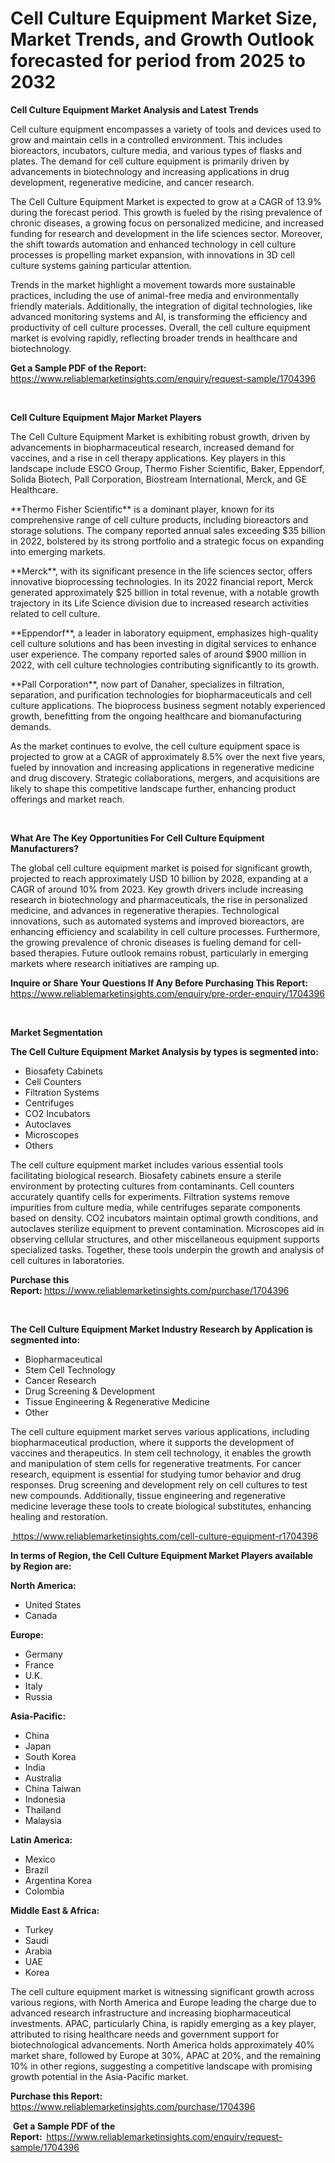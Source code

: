 <p><h1>Cell Culture Equipment Market Size, Market Trends, and Growth Outlook forecasted for period from 2025 to 2032</h1></p><p><strong>Cell Culture Equipment Market Analysis and Latest Trends</strong></p>
<p><p>Cell culture equipment encompasses a variety of tools and devices used to grow and maintain cells in a controlled environment. This includes bioreactors, incubators, culture media, and various types of flasks and plates. The demand for cell culture equipment is primarily driven by advancements in biotechnology and increasing applications in drug development, regenerative medicine, and cancer research.</p><p>The Cell Culture Equipment Market is expected to grow at a CAGR of 13.9% during the forecast period. This growth is fueled by the rising prevalence of chronic diseases, a growing focus on personalized medicine, and increased funding for research and development in the life sciences sector. Moreover, the shift towards automation and enhanced technology in cell culture processes is propelling market expansion, with innovations in 3D cell culture systems gaining particular attention.</p><p>Trends in the market highlight a movement towards more sustainable practices, including the use of animal-free media and environmentally friendly materials. Additionally, the integration of digital technologies, like advanced monitoring systems and AI, is transforming the efficiency and productivity of cell culture processes. Overall, the cell culture equipment market is evolving rapidly, reflecting broader trends in healthcare and biotechnology.</p></p>
<p><strong>Get a Sample PDF of the Report:&nbsp;</strong> <a href="https://www.reliablemarketinsights.com/enquiry/request-sample/1704396?utm_campaign=1937&utm_medium=2&utm_source=Github&utm_content=ia&utm_term=13042025&utm_id=cell-culture-equipment">https://www.reliablemarketinsights.com/enquiry/request-sample/1704396</a></p>
<p>&nbsp;</p>
<p><strong>Cell Culture Equipment Major Market Players</strong></p>
<p><p>The Cell Culture Equipment Market is exhibiting robust growth, driven by advancements in biopharmaceutical research, increased demand for vaccines, and a rise in cell therapy applications. Key players in this landscape include ESCO Group, Thermo Fisher Scientific, Baker, Eppendorf, Solida Biotech, Pall Corporation, Biostream International, Merck, and GE Healthcare.</p><p>**Thermo Fisher Scientific** is a dominant player, known for its comprehensive range of cell culture products, including bioreactors and storage solutions. The company reported annual sales exceeding $35 billion in 2022, bolstered by its strong portfolio and a strategic focus on expanding into emerging markets.</p><p>**Merck**, with its significant presence in the life sciences sector, offers innovative bioprocessing technologies. In its 2022 financial report, Merck generated approximately $25 billion in total revenue, with a notable growth trajectory in its Life Science division due to increased research activities related to cell culture.</p><p>**Eppendorf**, a leader in laboratory equipment, emphasizes high-quality cell culture solutions and has been investing in digital services to enhance user experience. The company reported sales of around $900 million in 2022, with cell culture technologies contributing significantly to its growth.</p><p>**Pall Corporation**, now part of Danaher, specializes in filtration, separation, and purification technologies for biopharmaceuticals and cell culture applications. The bioprocess business segment notably experienced growth, benefitting from the ongoing healthcare and biomanufacturing demands.</p><p>As the market continues to evolve, the cell culture equipment space is projected to grow at a CAGR of approximately 8.5% over the next five years, fueled by innovation and increasing applications in regenerative medicine and drug discovery. Strategic collaborations, mergers, and acquisitions are likely to shape this competitive landscape further, enhancing product offerings and market reach.</p></p>
<p>&nbsp;</p>
<p><strong>What Are The Key Opportunities For Cell Culture Equipment Manufacturers?</strong></p>
<p><p>The global cell culture equipment market is poised for significant growth, projected to reach approximately USD 10 billion by 2028, expanding at a CAGR of around 10% from 2023. Key growth drivers include increasing research in biotechnology and pharmaceuticals, the rise in personalized medicine, and advances in regenerative therapies. Technological innovations, such as automated systems and improved bioreactors, are enhancing efficiency and scalability in cell culture processes. Furthermore, the growing prevalence of chronic diseases is fueling demand for cell-based therapies. Future outlook remains robust, particularly in emerging markets where research initiatives are ramping up.</p></p>
<p><strong>Inquire or Share Your Questions If Any Before Purchasing This Report:</strong> <a href="https://www.reliablemarketinsights.com/enquiry/pre-order-enquiry/1704396?utm_campaign=1937&utm_medium=2&utm_source=Github&utm_content=ia&utm_term=13042025&utm_id=cell-culture-equipment">https://www.reliablemarketinsights.com/enquiry/pre-order-enquiry/1704396</a></p>
<p>&nbsp;</p>
<p><strong>Market Segmentation</strong></p>
<p><strong>The Cell Culture Equipment Market Analysis by types is segmented into:</strong></p>
<p><ul><li>Biosafety Cabinets</li><li>Cell Counters</li><li>Filtration Systems</li><li>Centrifuges</li><li>CO2 Incubators</li><li>Autoclaves</li><li>Microscopes</li><li>Others</li></ul></p>
<p><p>The cell culture equipment market includes various essential tools facilitating biological research. Biosafety cabinets ensure a sterile environment by protecting cultures from contaminants. Cell counters accurately quantify cells for experiments. Filtration systems remove impurities from culture media, while centrifuges separate components based on density. CO2 incubators maintain optimal growth conditions, and autoclaves sterilize equipment to prevent contamination. Microscopes aid in observing cellular structures, and other miscellaneous equipment supports specialized tasks. Together, these tools underpin the growth and analysis of cell cultures in laboratories.</p></p>
<p><strong>Purchase this Report:&nbsp;</strong><a href="https://www.reliablemarketinsights.com/purchase/1704396?utm_campaign=1937&utm_medium=2&utm_source=Github&utm_content=ia&utm_term=13042025&utm_id=cell-culture-equipment">https://www.reliablemarketinsights.com/purchase/1704396</a></p>
<p>&nbsp;</p>
<p><strong>The Cell Culture Equipment Market Industry Research by Application is segmented into:</strong></p>
<p><ul><li>Biopharmaceutical</li><li>Stem Cell Technology</li><li>Cancer Research</li><li>Drug Screening & Development</li><li>Tissue Engineering & Regenerative Medicine</li><li>Other</li></ul></p>
<p><p>The cell culture equipment market serves various applications, including biopharmaceutical production, where it supports the development of vaccines and therapeutics. In stem cell technology, it enables the growth and manipulation of stem cells for regenerative treatments. For cancer research, equipment is essential for studying tumor behavior and drug responses. Drug screening and development rely on cell cultures to test new compounds. Additionally, tissue engineering and regenerative medicine leverage these tools to create biological substitutes, enhancing healing and restoration.</p></p>
<p><a href="https://www.reliablemarketinsights.com/cell-culture-equipment-r1704396?utm_campaign=1937&utm_medium=2&utm_source=Github&utm_content=ia&utm_term=13042025&utm_id=cell-culture-equipment">&nbsp;https://www.reliablemarketinsights.com/cell-culture-equipment-r1704396</a></p>
<p><strong>In terms of Region, the Cell Culture Equipment Market Players available by Region are:</strong></p>
<p>
    <p> <strong> North America: </strong>
        <ul>
            <li>United States</li>
            <li>Canada</li>
        </ul>
        </p> 
    <p> <strong> Europe: </strong>
        <ul>
            <li>Germany</li>
            <li>France</li>
            <li>U.K.</li>
            <li>Italy</li>
            <li>Russia</li>
        </ul>
        </p> 
    <p> <strong> Asia-Pacific: </strong>
        <ul>
            <li>China</li>
            <li>Japan</li>
            <li>South Korea</li>
            <li>India</li>
            <li>Australia</li>
            <li>China Taiwan</li>
            <li>Indonesia</li>
            <li>Thailand</li>
            <li>Malaysia</li>
        </ul>
        </p> 
    <p> <strong> Latin America: </strong>
        <ul>
            <li>Mexico</li>
            <li>Brazil</li>
            <li>Argentina Korea</li>
            <li>Colombia</li>
        </ul>
        </p> 
    <p> <strong> Middle East & Africa: </strong>
        <ul>
            <li>Turkey</li>
            <li>Saudi</li>
            <li>Arabia</li>
            <li>UAE</li>
            <li>Korea</li>
        </ul>
    </p>
    </p>
<p><p>The cell culture equipment market is witnessing significant growth across various regions, with North America and Europe leading the charge due to advanced research infrastructure and increasing biopharmaceutical investments. APAC, particularly China, is rapidly emerging as a key player, attributed to rising healthcare needs and government support for biotechnological advancements. North America holds approximately 40% market share, followed by Europe at 30%, APAC at 20%, and the remaining 10% in other regions, suggesting a competitive landscape with promising growth potential in the Asia-Pacific market.</p></p>
<p><strong>Purchase this Report: </strong><a href="https://www.reliablemarketinsights.com/purchase/1704396?utm_campaign=1937&utm_medium=2&utm_source=Github&utm_content=ia&utm_term=13042025&utm_id=cell-culture-equipment">https://www.reliablemarketinsights.com/purchase/1704396</a></p>
<p>&nbsp;<strong>Get a Sample PDF of the Report:&nbsp;&nbsp;</strong><a href="https://www.reliablemarketinsights.com/enquiry/request-sample/1704396?utm_campaign=1937&utm_medium=2&utm_source=Github&utm_content=ia&utm_term=13042025&utm_id=cell-culture-equipment">https://www.reliablemarketinsights.com/enquiry/request-sample/1704396</a></p>
<p><strong></strong></p>
<p><p></p><p></p><p></p></p>